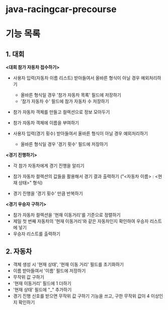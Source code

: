 # java-racingcar-precourse

# 기능 목록

## 1. 대회

**<대회 참가 자동차 접수하기>**
- 사용자 입력(자동차 이름 리스트) 받아들여서 올바른 형식이 아닐 경우 예외처리하기
  - 올바른 형식일 경우 '참가 자동차 목록' 필드에 저장하기
  - '참가 자동차 수' 필드에 참가 자동차 수 저장하기
  
- 참가 자동차 객체를 만들고 컬렉션으로 정보 모아두기
- 참가 자동차 객체에 이름을 부여하기

- 사용자 입력(경기 횟수) 받아들여서 올바른 형식이 아닐 경우 예외처리하기
  - 올바른 형식일 경우 '경기 횟수' 필드에 저장하기

**<경기 진행하기>**
- 각 참가 자동차에게 경기 진행을 알리기
- 참가 자동차 컬렉션의 값들을 활용해서 경기 결과 출력하기 ("<자동차 이름> : <현재 상태>" 형식)

- 경기 진행을 '경기 횟수' 만큼 반복하기


**<경기 우승자 구하기>**
- 참가 자동차 컬렉션을 '현재 이동거리'를 기준으로 정렬하기
- 제일 첫 번째 자동차의 '현재 이동거리'와 같은 자동차인지 확인하여 우승자 리스트에 넣기
- 우승자 리스트를 출력하기



## 2. 자동차

- 객체 생성 시 '현재 상태', '현재 이동 거리' 필드를 초기화하기
- 이름 받아들여서 '이름' 필드에 저장하기
- 무작위 값 구하기
- '현재 이동거리' 필드에 1 더하기
- '현재 상태' 필드에 "_" 추가하기
- 경기 진행 신호를 받으면 무작위 값 구하기 기능을 쓰고, 구한 무작위 값이 4 이상인지 확인하기